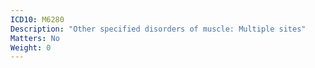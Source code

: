 ```yaml
---
ICD10: M6280
Description: "Other specified disorders of muscle: Multiple sites"
Matters: No
Weight: 0
---
```

